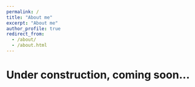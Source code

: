 ```yaml
---
permalink: /
title: "About me"
excerpt: "About me"
author_profile: true
redirect_from: 
  - /about/
  - /about.html
---
```


# Under construction, coming soon...

